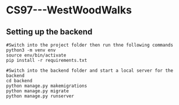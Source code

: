 # CS97---WestWoodWalks

## Setting up the backend

```
#Switch into the project folder then run thne following commands
python3 -m venv env
source env/bin/activate
pip install -r requirements.txt

#Switch into the backend folder and start a local server for the backend
cd backend
python manage.py makemigrations
python manage.py migrate
python manage.py runserver
```
